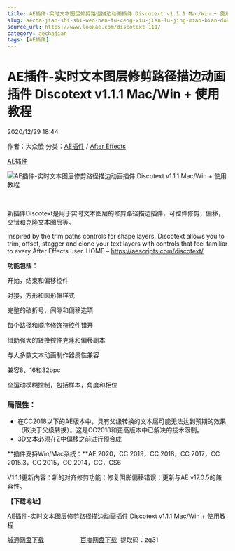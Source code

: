 ```yaml
---
title: AE插件-实时文本图层修剪路径描边动画插件 Discotext v1.1.1 Mac/Win + 使用教程
slug: aecha-jian-shi-shi-wen-ben-tu-ceng-xiu-jian-lu-jing-miao-bian-dong-hua-cha-jian-discotext-v1-1-1-mac-win-shi-yong-jiao-cheng
source_url: https://www.lookae.com/discotext-111/
category: aechajian
tags: [AE插件]
---
```

# AE插件-实时文本图层修剪路径描边动画插件 Discotext v1.1.1 Mac/Win + 使用教程

2020/12/29 18:44

作者：大众脸
分类：[AE插件](https://www.lookae.com/after-effects/aechajian/) / [After Effects](https://www.lookae.com/after-effects/)

[AE插件](https://www.lookae.com/tag/ae%e6%8f%92%e4%bb%b6/)

![AE插件-实时文本图层修剪路径描边动画插件 Discotext v1.1.1 Mac/Win + 使用教程](https://www.lookae.com/wp-content/uploads/2019/12/Discotext-.jpg "AE插件-实时文本图层修剪路径描边动画插件 Discotext v1.1.1 Mac/Win + 使用教程-LookAE.com")

﻿

新插件Discotext是用于实时文本图层的修剪路径描边插件，可控件修剪，偏移，交错和克隆文本图层等。

Inspired by the trim paths controls for shape layers, Discotext allows you to trim, offset, stagger and clone your text layers with controls that feel familiar to every After Effects user. HOME – https://aescripts.com/discotext/

**功能包括：**

开始，结束和偏移控件

对接，方形和圆形帽样式

完整的破折号，间隙和偏移选项

每个路径和顺序修饰符控件错开

借助强大的转换控件克隆和偏移副本

与大多数文本动画制作器属性兼容

兼容8、16和32bpc

全运动模糊控制，包括样本，角度和相位

### 局限性：

* 在CC2018以下的AE版本中，具有父级转换的文本层可能无法达到预期的效果（取决于父级转换）。这是CC2018和更高版本中已解决的技术限制。
* 3D文本必须在Z中偏移之前进行预合成

**插件支持Win/Mac系统：**AE 2020，CC 2019，CC 2018，CC 2017，CC 2015.3，CC 2015，CC 2014，CC，CS6

V1.1.1更新内容：新的对齐修剪功能；修复阴影偏移错误；更新与AE v17.0.5的兼容性。

**【下载地址】**

AE插件-实时文本图层修剪路径描边动画插件 Discotext v1.1.1 Mac/Win + 使用教程

[城通网盘下载](https://089u.com/file/680462-477822845)                     [百度网盘下载](https://pan.baidu.com/s/1gUaWgDmWZ0D7r1ZiTgLKbg)  提取码：zg31
